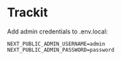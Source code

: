 # Trackit

Add admin credentials to .env.local:
```.env
NEXT_PUBLIC_ADMIN_USERNAME=admin
NEXT_PUBLIC_ADMIN_PASSWORD=password
```
